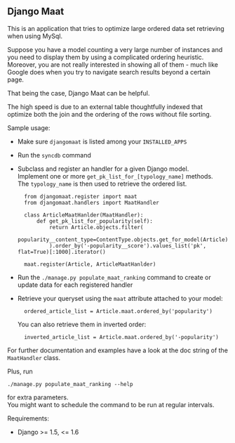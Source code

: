 
Django Maat
---------------

This is an application that tries to optimize large ordered data set retrieving when using MySql.

Suppose you have a model counting a very large number of instances and you need to display them by using a complicated ordering heuristic. Moreover, you are not really interested in showing all of them - much like Google does when you try to navigate search results beyond a certain page.

That being the case, Django Maat can be helpful.

The high speed is due to an external table thoughtfully indexed that optimize both the join and the ordering of the rows without file sorting.


Sample usage:

- Make sure `djangomaat` is listed among your `INSTALLED_APPS`

- Run the `syncdb` command

- Subclass and register an handler for a given Django model.  
  Implement one or more `get_pk_list_for_[typology_name]` methods.  
  The `typology_name` is then used to retrieve the ordered list.

        from djangomaat.register import maat
        from djangomaat.handlers import MaatHandler
    
        class ArticleMaatHanlder(MaatHandler):
            def get_pk_list_for_popularity(self):
                return Article.objects.filter(
                    popularity__content_type=ContentType.objects.get_for_model(Article),
                ).order_by('-popularity__score').values_list('pk', flat=True)[:1000].iterator()
    
        maat.register(Article, ArticleMaatHanlder)

- Run the `./manage.py populate_maat_ranking` command to create or update data for each registered handler

- Retrieve your queryset using the `maat` attribute attached to your model:

        ordered_article_list = Article.maat.ordered_by('popularity')

  You can also retrieve them in inverted order:

        inverted_article_list = Article.maat.ordered_by('-popularity')

For further documentation and examples have a look at the doc string of the `MaatHandler` class.

Plus, run 

    ./manage.py populate_maat_ranking --help
for extra parameters.   
You might want to schedule the command to be run at regular intervals.


Requirements:

- Django >= 1.5, <= 1.6
